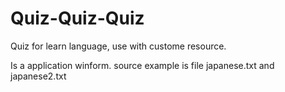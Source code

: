 # Quiz-Quiz-Quiz
Quiz for learn language, use with custome resource. 

Is a application winform. source example is file japanese.txt and japanese2.txt
